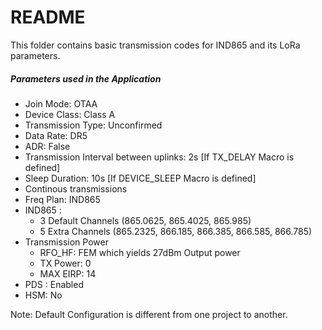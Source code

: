 # README #

This folder contains basic transmission codes for IND865 and its LoRa parameters.

##### Parameters used in the Application #####

* Join Mode: OTAA
* Device Class: Class A
* Transmission Type: Unconfirmed
* Data Rate: DR5
* ADR: False
* Transmission Interval between uplinks: 2s [If TX_DELAY Macro is defined]
* Sleep Duration: 10s [If DEVICE_SLEEP Macro is defined]
* Continous transmissions
* Freq Plan: IND865
* IND865 : 
	* 3 Default Channels (865.0625, 865.4025, 865.985)
	* 5 Extra Channels (865.2325, 866.185, 866.385, 866.585, 866.785)
* Transmission Power
	* RFO_HF: FEM which yields 27dBm Output power
	* TX Power: 0
	* MAX EIRP: 14
* PDS : Enabled
* HSM: No

Note: Default Configuration is different from one project to another.